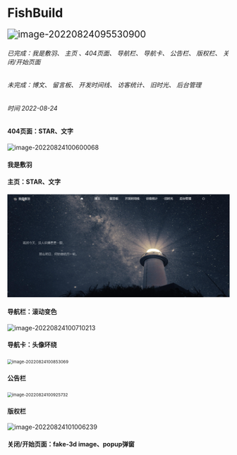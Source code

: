 # FishBuild

<img src="/FishBuild.assets/image-20220824095530900.png" alt="image-20220824095530900" style="zoom:150%;" />

###### 已完成：我是敷羽、 主页 、404页面、  导航栏、 导航卡、 公告栏、 版权栏、 关闭/开始页面

###### 未完成：博文、 留言板、 开发时间线、 访客统计、 旧时光、 后台管理

###### 时间 2022-08-24

#### 404页面：STAR、文字

![image-20220824100600068](/FishBuild.assets/image-20220824100600068.png)

####  我是敷羽



#### 主页：STAR、文字

![image-20220824100641650](./FishBuild.assets/image-20220824100641650.png)

#### 导航栏：滚动变色

![image-20220824100710213](/FishBuild.assets/image-20220824100710213.png)

#### 导航卡：头像环绕

<img src="/FishBuild.assets/image-20220824100853069.png" alt="image-20220824100853069" style="zoom:67%;" />

#### 公告栏

<img src="/FishBuild.assets/image-20220824100925732.png" alt="image-20220824100925732" style="zoom:67%;" />

#### 版权栏

![image-20220824101006239](/FishBuild.assets/image-20220824101006239.png)

#### 关闭/开始页面：fake-3d image、popup弹窗
